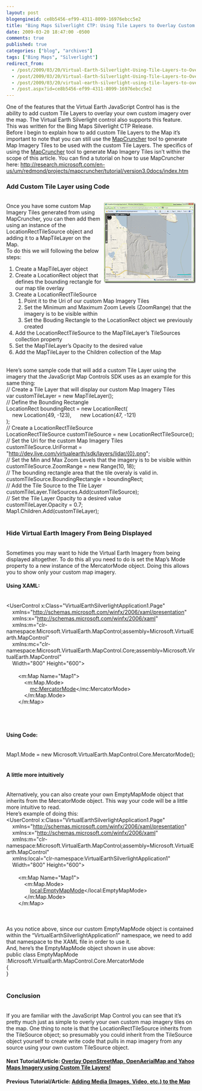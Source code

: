 ```yaml
---
layout: post
blogengineid: ce8b5456-ef99-4311-8099-16976ebcc5e2
title: "Bing Maps Silverlight CTP: Using Tile Layers to Overlay Custom Map Imagery"
date: 2009-03-20 18:47:00 -0500
comments: true
published: true
categories: ["blog", "archives"]
tags: ["Bing Maps", "Silverlight"]
redirect_from: 
  - /post/2009/03/20/Virtual-Earth-Silverlight-Using-Tile-Layers-to-Overlay-Custom-Map-Imagery.aspx
  - /post/2009/03/20/Virtual-Earth-Silverlight-Using-Tile-Layers-to-Overlay-Custom-Map-Imagery
  - /post/2009/03/20/virtual-earth-silverlight-using-tile-layers-to-overlay-custom-map-imagery
  - /post.aspx?id=ce8b5456-ef99-4311-8099-16976ebcc5e2
---
```

<!-- more -->

One of the features that the Virtual Earth JavaScript Control has is the ability to add custom Tile Layers to overlay your own custom imagery over the map. The Virtual Earth Silverlight control also supports this feature.  
This was written for the Bing Maps Silverlight CTP Release.  
Before I begin to explain how to add custom Tile Layers to the Map it’s important to note that you can still use the <a href="http://dev.live.com/virtualearth/mapcruncher/" target="_blank">MapCruncher</a> tool to generate Map Imagery Tiles to be used with the custom Tile Layers. The specifics of using the <a href="http://dev.live.com/virtualearth/mapcruncher/" target="_blank">MapCruncher</a> tool to generate Map Imagery Tiles isn’t within the scope of this article. You can find a tutorial on how to use MapCruncher here: <a title="http://research.microsoft.com/en-us/um/redmond/projects/mapcruncher/tutorial/version3.0docs/index.htm" href="http://research.microsoft.com/en-us/um/redmond/projects/mapcruncher/tutorial/version3.0docs/index.htm">http://research.microsoft.com/en-us/um/redmond/projects/mapcruncher/tutorial/version3.0docs/index.htm</a>  <h3>Add Custom Tile Layer using Code</h3>  
<a href="/files/VEJS_006_CustomTileLayer.png"><img style="border-right-width: 0px; display: inline; border-top-width: 0px; border-bottom-width: 0px; border-left-width: 0px" title="VEJS_006_CustomTileLayer" border="0" alt="VEJS_006_CustomTileLayer" align="right" src="/files/VEJS_006_CustomTileLayer_thumb.png" width="244" height="214" /></a>Once you have some custom Map Imagery Tiles generated from using MapCruncher, you can then add them using an instance of the LocationRectTileSource object and adding it to a MapTileLayer on the Map.  
To do this we will following the below steps:  <ol>   <li>Create a MapTileLayer object </li>    <li>Create a LocationRect object that defines the bounding rectangle for our map tile overlay </li>    <li>Create a LocationRectTileSource      <ol>       <li>Point it to the Uri of our custom Map Imagery Tiles </li>        <li>Set the Minimum and Maximum Zoom Levels (ZoomRange) that the imagery is to be visible within </li>        <li>Set the Bouding Rectangle to the LocationRect object we previously created </li>     </ol>   </li>    <li>Add the LocationRectTileSource to the MapTileLayer’s TileSources collection property </li>    <li>Set the MapTileLayer’s Opacity to the desired value </li>    <li>Add the MapTileLayer to the Children collection of the Map </li> </ol>  
Here’s some sample code that will add a custom Tile Layer using the imagery that the JavaScript Map Controls SDK uses as an example for this same thing:  
// Create a Tile Layer that will display our custom Map Imagery Tiles    
var customTileLayer = new MapTileLayer();  
// Define the Bounding Rectangle    
LocationRect boundingRect = new LocationRect(     
&#160;&#160;&#160; new Location(49, -123),&#160; 
&#160;&#160;&#160; new Location(47, -121)     
);  
// Create a LocationRectTileSource    
LocationRectTileSource customTileSource = new LocationRectTileSource();  
// Set the Uri for the custom Map Imagery Tiles    
customTileSource.UriFormat = &quot;http://dev.live.com/virtualearth/sdk/layers/lidar/{0}.png&quot;;  
// Set the Min and Max Zoom Levels that the imagery is to be visible within    
customTileSource.ZoomRange = new Range<double>(10, 18);  
// The bounding rectangle area that the tile overaly is valid in.    
customTileSource.BoundingRectangle = boundingRect;  
// Add the Tile Source to the Tile Layer    
customTileLayer.TileSources.Add(customTileSource);  
// Set the Tile Layer Opacity to a desired value    
customTileLayer.Opacity = 0.7;  
Map1.Children.Add(customTileLayer);  
&#160;  <h3>Hide Virtual Earth Imagery From Being Displayed</h3>  
Sometimes you may want to hide the Virtual Earth Imagery from being displayed altogether. To do this all you need to do is set the Map’s Mode property to a new instance of the MercatorMode object. Doing this allows you to show only your custom map imagery.  <h4>Using XAML:</h4>  
<UserControl x:Class=&quot;VirtualEarthSilverlightApplication1.Page&quot;    
&#160;&#160;&#160; xmlns=&quot;http://schemas.microsoft.com/winfx/2006/xaml/presentation&quot;     
&#160;&#160;&#160; xmlns:x=&quot;http://schemas.microsoft.com/winfx/2006/xaml&quot;     
&#160;&#160;&#160; xmlns:m=&quot;clr-namespace:Microsoft.VirtualEarth.MapControl;assembly=Microsoft.VirtualEarth.MapControl&quot;     
&#160;&#160;&#160; xmlns:mc=&quot;clr-namespace:Microsoft.VirtualEarth.MapControl.Core;assembly=Microsoft.VirtualEarth.MapControl&quot;     
&#160;&#160;&#160; Width=&quot;800&quot; Height=&quot;600&quot;>     
&#160;&#160;&#160; <Grid x:Name=&quot;LayoutRoot&quot; Background=&quot;White&quot;>     
&#160;&#160;&#160;&#160;&#160;&#160;&#160; <m:Map Name=&quot;Map1&quot;>     
&#160;&#160;&#160;&#160;&#160;&#160;&#160;&#160;&#160;&#160;&#160; <m:Map.Mode>     
&#160;&#160;&#160;&#160;&#160;&#160;&#160;&#160;&#160;&#160;&#160;&#160;&#160;&#160;&#160; <mc:MercatorMode></mc:MercatorMode>     
&#160;&#160;&#160;&#160;&#160;&#160;&#160;&#160;&#160;&#160;&#160; </m:Map.Mode>     
&#160;&#160;&#160;&#160;&#160;&#160;&#160; </m:Map>     
&#160;&#160;&#160; </Grid>     
</UserControl>  
&#160;  <h4>Using Code:</h4>  
Map1.Mode = new Microsoft.VirtualEarth.MapControl.Core.MercatorMode();  
&#160;  <h4>A little more intuitively</h4>  
Alternatively, you can also create your own EmptyMapMode object that inherits from the MercatorMode object. This way your code will be a little more intuitive to read.  
Here’s example of doing this:  
<UserControl x:Class=&quot;VirtualEarthSilverlightApplication1.Page&quot;    
&#160;&#160;&#160; xmlns=&quot;http://schemas.microsoft.com/winfx/2006/xaml/presentation&quot;     
&#160;&#160;&#160; xmlns:x=&quot;http://schemas.microsoft.com/winfx/2006/xaml&quot;     
&#160;&#160;&#160; xmlns:m=&quot;clr-namespace:Microsoft.VirtualEarth.MapControl;assembly=Microsoft.VirtualEarth.MapControl&quot;     
&#160;&#160;&#160; xmlns:local=&quot;clr-namespace:VirtualEarthSilverlightApplication1&quot;     
&#160;&#160;&#160; Width=&quot;800&quot; Height=&quot;600&quot;>     
&#160;&#160;&#160; <Grid x:Name=&quot;LayoutRoot&quot; Background=&quot;White&quot;>     
&#160;&#160;&#160;&#160;&#160;&#160;&#160; <m:Map Name=&quot;Map1&quot;>     
&#160;&#160;&#160;&#160;&#160;&#160;&#160;&#160;&#160;&#160;&#160; <m:Map.Mode>     
&#160;&#160;&#160;&#160;&#160;&#160;&#160;&#160;&#160;&#160;&#160;&#160;&#160;&#160;&#160; <local:EmptyMapMode></local:EmptyMapMode>     
&#160;&#160;&#160;&#160;&#160;&#160;&#160;&#160;&#160;&#160;&#160; </m:Map.Mode>     
&#160;&#160;&#160;&#160;&#160;&#160;&#160; </m:Map>     
&#160;&#160;&#160; </Grid>     
</UserControl>  
&#160;  
As you notice above, since our custom EmptyMapMode object is contained within the “VirtualEarthSilverlightApplication1” namespace, we need to add that namespace to the XAML file in order to use it.  
And, here’s the EmptyMapMode object shown in use above:  
public class EmptyMapMode :Microsoft.VirtualEarth.MapControl.Core.MercatorMode    
{     
}  
&#160;  <h3>Conclusion</h3>  
If you are familiar with the JavaScript Map Control you can see that it’s pretty much just as simple to overly your own custom map imagery tiles on the map. One thing to note is that the LocationRectTileSource inherits from the TileSource object; so presumably you could inherit from the TileSource object yourself to create write code that pulls in map imagery from any source using your own custom TileSource object.  <h4>Next Tutorial/Article: <a href="/post.aspx?id=88a585cd-f90a-40e1-963d-ca1932ce2535">Overlay OpenStreetMap, OpenAerialMap and Yahoo Maps Imagery using Custom Tile Layers!</a></h4>  <h4>Previous Tutorial/Article: <a href="/post.aspx?id=2c25c9bc-e290-41e4-9a03-daa75a912c63">Adding Media (Images, Video, etc.) to the Map</a></h4>
